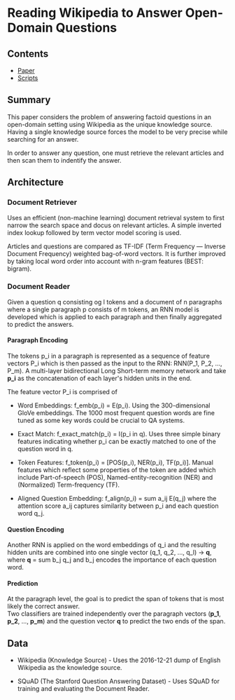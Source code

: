 # Reading Wikipedia to Answer Open-Domain Questions

## Contents

* [Paper](Paper.pdf)
* [Scripts](scripts/)


## Summary 

This paper considers the problem of answering factoid questions in an open-domain setting using Wikipedia as the unique knowledge source. Having a single knowledge source forces the model to be very precise while searching for an answer.

In order to answer any question, one must retrieve the relevant articles and then scan them to indentify the answer.

## Architecture

### Document Retriever

Uses an efficient (non-machine learning) document retrieval system to first narrow the search space and docus on relevant articles. A simple inverted index lookup followed by term vector model scoring is used.

Articles and questions are compared as TF-IDF (Term Frequency — Inverse Document Frequency) weighted bag-of-word vectors. It is further improved by taking local word order into account with n-gram features (BEST: bigram).

### Document Reader

Given a question q consisting og l tokens and a document of n paragraphs where a single paragraph p consists of m tokens, an RNN model is developed which is applied to each paragraph and then finally aggregated to predict the answers.

#### Paragraph Encoding

The tokens p_i in a paragraph is represented as a sequence of feature vectors P_i which is then passed as the input to the RNN: RNN(P_1, P_2, ..., P_m). A multi-layer bidirectional Long Short-term memory network and take **p_i** as the concatenation of each layer's hidden units in the end. 

The feature vector P_i is comprised of

* Word Embeddings: f_emb(p_i) = E(p_i). Using the 300-dimensional GloVe embeddings. The 1000 most frequent question words are fine tuned as some key words could be crucial to QA systems.

* Exact Match: f_exact_match(p_i) = I(p_i in q). Uses three simple binary features indicating whether p_i can be exactly matched to one of the question word in q.

* Token Features: f_token(p_i) = [POS(p_i), NER(p_i), TF(p_i)]. Manual features which reflect some properties of the token are added which include Part-of-speech (POS), Named-entity-recognition (NER) and (Normalized) Term-frequency (TF).

* Aligned Question Embedding: f_align(p_i) = sum a_ij E(q_j) where the attention score a_ij captures similarity between p_i and each question word q_j.


#### Question Encoding

Another RNN is applied on the word embeddings of q_i and the resulting hidden units are combined into one single vector (q_1, q_2, ..., q_l) -> **q**, where **q** = sum b_j q_j and b_j encodes the importance of each question word.

#### Prediction

At the paragraph level, the goal is to predict the span of tokens that is most likely the correct answer.  
Two classifiers are trained independently over the paragraph vectors (**p_1**, **p_2**, ..., **p_m**) and the question vector **q** to predict the two ends of the span. 


## Data

* Wikipedia (Knowledge Source) - Uses the 2016-12-21 dump of English Wikipedia as the knowledge source.

* SQuAD (The Stanford Question Answering Dataset) - Uses SQuAD for training and evaluating the Document Reader.





